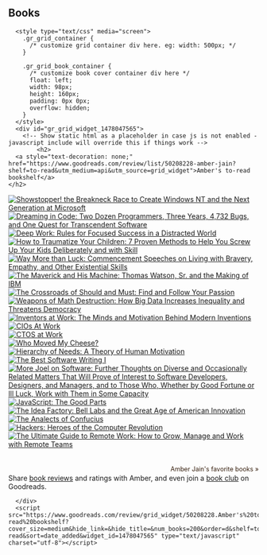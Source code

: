 ## Books

      <style type="text/css" media="screen">
        .gr_grid_container {
          /* customize grid container div here. eg: width: 500px; */
        }

        .gr_grid_book_container {
          /* customize book cover container div here */
          float: left;
          width: 98px;
          height: 160px;
          padding: 0px 0px;
          overflow: hidden;
        }
      </style>
      <div id="gr_grid_widget_1478047565">
        <!-- Show static html as a placeholder in case js is not enabled - javascript include will override this if things work -->
            <h2>
      <a style="text-decoration: none;" href="https://www.goodreads.com/review/list/50208228-amber-jain?shelf=to-read&utm_medium=api&utm_source=grid_widget">Amber's to-read bookshelf</a>
    </h2>
  <div class="gr_grid_container">
    <div class="gr_grid_book_container"><a title="Showstopper! the Breakneck Race to Create Windows NT and the Next Generation at Microsoft" href="https://www.goodreads.com/book/show/7049142-showstopper-the-breakneck-race-to-create-windows-nt-and-the-next-genera"><img alt="Showstopper! the Breakneck Race to Create Windows NT and the Next Generation at Microsoft" border="0" src="https://images.gr-assets.com/books/1348401400m/7049142.jpg" /></a></div>
    <div class="gr_grid_book_container"><a title="Dreaming in Code: Two Dozen Programmers, Three Years, 4,732 Bugs, and One Quest for Transcendent Software" href="https://www.goodreads.com/book/show/32475.Dreaming_in_Code"><img alt="Dreaming in Code: Two Dozen Programmers, Three Years, 4,732 Bugs, and One Quest for Transcendent Software" border="0" src="https://images.gr-assets.com/books/1442376721m/32475.jpg" /></a></div>
    <div class="gr_grid_book_container"><a title="Deep Work: Rules for Focused Success in a Distracted World" href="https://www.goodreads.com/book/show/25744928-deep-work"><img alt="Deep Work: Rules for Focused Success in a Distracted World" border="0" src="https://images.gr-assets.com/books/1447957962m/25744928.jpg" /></a></div>
    <div class="gr_grid_book_container"><a title="How to Traumatize Your Children: 7 Proven Methods to Help You Screw Up Your Kids Deliberately and with Skill" href="https://www.goodreads.com/book/show/13279015-how-to-traumatize-your-children"><img alt="How to Traumatize Your Children: 7 Proven Methods to Help You Screw Up Your Kids Deliberately and with Skill" border="0" src="https://images.gr-assets.com/books/1381969682m/13279015.jpg" /></a></div>
    <div class="gr_grid_book_container"><a title="Way More than Luck: Commencement Speeches on Living with Bravery, Empathy, and Other Existential Skills" href="https://www.goodreads.com/book/show/22875406-way-more-than-luck"><img alt="Way More than Luck: Commencement Speeches on Living with Bravery, Empathy, and Other Existential Skills" border="0" src="https://images.gr-assets.com/books/1415586546m/22875406.jpg" /></a></div>
    <div class="gr_grid_book_container"><a title="The Maverick and His Machine: Thomas Watson, Sr. and the Making of IBM" href="https://www.goodreads.com/book/show/638811.The_Maverick_and_His_Machine"><img alt="The Maverick and His Machine: Thomas Watson, Sr. and the Making of IBM" border="0" src="https://images.gr-assets.com/books/1396230032m/638811.jpg" /></a></div>
    <div class="gr_grid_book_container"><a title="The Crossroads of Should and Must: Find and Follow Your Passion" href="https://www.goodreads.com/book/show/22859551-the-crossroads-of-should-and-must"><img alt="The Crossroads of Should and Must: Find and Follow Your Passion" border="0" src="https://images.gr-assets.com/books/1423486467m/22859551.jpg" /></a></div>
    <div class="gr_grid_book_container"><a title="Weapons of Math Destruction: How Big Data Increases Inequality and Threatens Democracy" href="https://www.goodreads.com/book/show/28186015-weapons-of-math-destruction"><img alt="Weapons of Math Destruction: How Big Data Increases Inequality and Threatens Democracy" border="0" src="https://images.gr-assets.com/books/1456091964m/28186015.jpg" /></a></div>
    <div class="gr_grid_book_container"><a title="Inventors at Work: The Minds and Motivation Behind Modern Inventions" href="https://www.goodreads.com/book/show/15945009-inventors-at-work"><img alt="Inventors at Work: The Minds and Motivation Behind Modern Inventions" border="0" src="https://images.gr-assets.com/books/1352351513m/15945009.jpg" /></a></div>
    <div class="gr_grid_book_container"><a title="CIOs At Work" href="https://www.goodreads.com/book/show/12953706-cios-at-work"><img alt="CIOs At Work" border="0" src="https://images.gr-assets.com/books/1328044301m/12953706.jpg" /></a></div>
    <div class="gr_grid_book_container"><a title="CTOS at Work" href="https://www.goodreads.com/book/show/14354116-ctos-at-work"><img alt="CTOS at Work" border="0" src="https://images.gr-assets.com/books/1344694481m/14354116.jpg" /></a></div>
    <div class="gr_grid_book_container"><a title="Who Moved My Cheese?" href="https://www.goodreads.com/book/show/4894.Who_Moved_My_Cheese_"><img alt="Who Moved My Cheese?" border="0" src="https://images.gr-assets.com/books/1388639717m/4894.jpg" /></a></div>
    <div class="gr_grid_book_container"><a title="Hierarchy of Needs: A Theory of Human Motivation" href="https://www.goodreads.com/book/show/13518096-hierarchy-of-needs"><img alt="Hierarchy of Needs: A Theory of Human Motivation" border="0" src="https://images.gr-assets.com/books/1331305531m/13518096.jpg" /></a></div>
    <div class="gr_grid_book_container"><a title="The Best Software Writing I" href="https://www.goodreads.com/book/show/41787.The_Best_Software_Writing_I"><img alt="The Best Software Writing I" border="0" src="https://images.gr-assets.com/books/1385220486m/41787.jpg" /></a></div>
    <div class="gr_grid_book_container"><a title="More Joel on Software: Further Thoughts on Diverse and Occasionally Related Matters That Will Prove of Interest to Software Developers, Designers, and Managers, and to Those Who, Whether by Good Fortune or Ill Luck, Work with Them in Some Capacity" href="https://www.goodreads.com/book/show/2718384-more-joel-on-software"><img alt="More Joel on Software: Further Thoughts on Diverse and Occasionally Related Matters That Will Prove of Interest to Software Developers, Designers, and Managers, and to Those Who, Whether by Good Fortune or Ill Luck, Work with Them in Some Capacity" border="0" src="https://images.gr-assets.com/books/1349082373m/2718384.jpg" /></a></div>
    <div class="gr_grid_book_container"><a title="JavaScript: The Good Parts" href="https://www.goodreads.com/book/show/2998152-javascript"><img alt="JavaScript: The Good Parts" border="0" src="https://images.gr-assets.com/books/1328834793m/2998152.jpg" /></a></div>
    <div class="gr_grid_book_container"><a title="The Idea Factory: Bell Labs and the Great Age of American Innovation" href="https://www.goodreads.com/book/show/11797471-the-idea-factory"><img alt="The Idea Factory: Bell Labs and the Great Age of American Innovation" border="0" src="https://images.gr-assets.com/books/1338504885m/11797471.jpg" /></a></div>
    <div class="gr_grid_book_container"><a title="The Analects of Confucius" href="https://www.goodreads.com/book/show/27977517-the-analects-of-confucius"><img alt="The Analects of Confucius" border="0" src="https://s.gr-assets.com/assets/nophoto/book/111x148-bcc042a9c91a29c1d680899eff700a03.png" /></a></div>
    <div class="gr_grid_book_container"><a title="Hackers: Heroes of the Computer Revolution" href="https://www.goodreads.com/book/show/56829.Hackers"><img alt="Hackers: Heroes of the Computer Revolution" border="0" src="https://images.gr-assets.com/books/1435697935m/56829.jpg" /></a></div>
    <div class="gr_grid_book_container"><a title="The Ultimate Guide to Remote Work: How to Grow, Manage and Work with Remote Teams (Zapier App Guides Book 3)" href="https://www.goodreads.com/book/show/25266259-the-ultimate-guide-to-remote-work"><img alt="The Ultimate Guide to Remote Work: How to Grow, Manage and Work with Remote Teams" border="0" src="https://images.gr-assets.com/books/1427940892m/25266259.jpg" /></a></div>
    <br style="clear: both"/><br/><a class="gr_grid_branding" style="font-size: .9em; color: #382110; text-decoration: none; float: right; clear: both" href="https://www.goodreads.com/user/show/50208228-amber-jain">Amber Jain's favorite books »</a>
  <noscript><br/>Share <a href="/">book reviews</a> and ratings with Amber, and even join a <a href="/group">book club</a> on Goodreads.</noscript>
  </div>

      </div>
      <script src="https://www.goodreads.com/review/grid_widget/50208228.Amber's%20to-read%20bookshelf?cover_size=medium&hide_link=&hide_title=&num_books=200&order=d&shelf=to-read&sort=date_added&widget_id=1478047565" type="text/javascript" charset="utf-8"></script>
